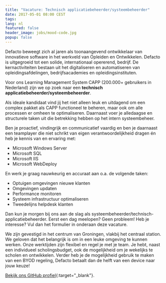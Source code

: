 ```yaml
---
title: "Vacature: Technisch applicatiebeheerder/systeembeheerder"
date: 2017-05-01 08:00 CEST
tags:
lang: nl
featured: false
header_image: jobs/mood-code.jpg
popup: false
---
```

Defacto beweegt zich al jaren als toonaangevend ontwikkelaar van innovatieve software in het werkveld van Opleiden en Ontwikkelen. Defacto is uitgegroeid tot een solide, internationaal opererend, bedrijf. De kernactiviteiten bestaan uit het digitaliseren en automatiseren van opleidingsafdelingen, bedrijfsacademies en opleidingsinstituten. 

Voor ons Learning Management System CAPP (200.000+ gebruikers in Nederland) zijn we op zoek naar een **technisch applicatiebeheerder/systeembeheerder**.

Als ideale kandidaat vind jij het niet alleen leuk en uitdagend om een complex pakket als CAPP functioneel te beheren, maar ook om alle processen er omheen te optimaliseren. Daarnaast voer je alledaagse en structurele taken uit die betrekking hebben op het intern systeembeheer.

Ben je proactief, vindingrijk en communicatief vaardig en ben je daarnaast een teamplayer die niet schrikt van eigen verantwoordelijkheid dragen én heb je kennis van en ervaring met:

- Microsoft Windows Server
- Microsoft SQL
- Microsoft IIS
- Microsoft WebDeploy

En werk je graag nauwkeurig en accuraat aan o.a. de volgende taken:

- Optuigen omgevingen nieuwe klanten
- Omgevingen updaten
- Performance monitoren  
- Systeem infrastructuur optimaliseren
- Tweedelijns helpdesk klanten

Dan kun je morgen bij ons aan de slag als systeembeheerder/technisch-applicatiebeheerder. Eerst een dag meelopen? Geen probleem! Heb je interesse? Vul dan het formulier in onderaan deze vacature.

We zijn gevestigd in het centrum van Groningen, vlakbij het centraal station. We geloven dat het belangrijk is om in een leuke omgeving te kunnen werken. Onze werktijden zijn flexibel en regel je met je team. Je hebt, naast een individueel scholingsbudget, ook de mogelijkheid om je wekelijks te scholen en ontwikkelen. Verder heb je de mogelijkheid gebruik te maken van een BYOD regeling, Defacto betaalt dan de helft van een device naar jouw keuze!

[Bekijk ons GitHub profiel](https://github.com/DefactoSoftware/){:target="_blank"}.
